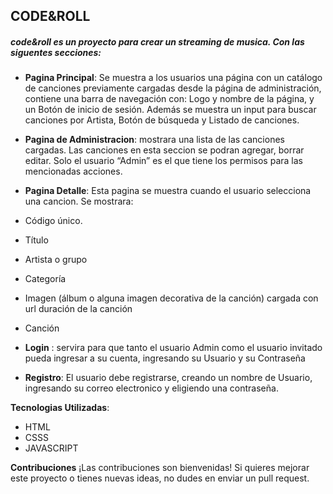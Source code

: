 ## CODE&ROLL

##### code&roll es un proyecto para crear un streaming de musica. Con las siguentes secciones: 

- **Pagina Principal**: Se muestra a los usuarios una página con un catálogo de canciones previamente cargadas desde la página de administración, contiene una barra de navegación con: Logo y nombre de la página, y un Botón de inicio de sesión. Además se muestra un input para buscar canciones por Artista, Botón de búsqueda y Listado de canciones.

- **Pagina de Administracion**: mostrara una lista de las canciones cargadas. Las canciones en esta seccion se podran agregar, borrar editar. Solo el usuario “Admin” es el que tiene los permisos para las mencionadas acciones.

- **Pagina Detalle**: Esta pagina se muestra cuando el usuario selecciona una cancion. Se mostrara:

-  Código único.
- Título
- Artista o grupo
- Categoría
- Imagen (álbum o alguna imagen decorativa de la canción) cargada con url duración de la canción
- Canción

- **Login** : servira para que tanto el usuario Admin como el usuario invitado pueda ingresar a su cuenta, ingresando su Usuario y su Contraseña

- **Registro**: El usuario debe registrarse, creando un nombre de Usuario, ingresando su correo electronico y eligiendo una contraseña.


**Tecnologias Utilizadas**: 
- HTML
- CSSS
- JAVASCRIPT

**Contribuciones**
¡Las contribuciones son bienvenidas! Si quieres mejorar este proyecto o tienes nuevas ideas, no dudes en enviar un pull request.
